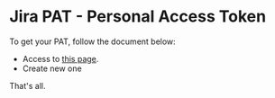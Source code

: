 # Jira PAT - Personal Access Token

To get your PAT, follow the document below:

- Access to [this page](https://id.atlassian.com/manage-profile/security/api-tokens).
- Create new one

That's all.
